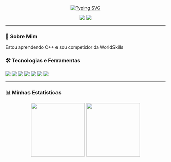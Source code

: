 <p align="center">
  <a href="https://git.io/typing-svg"><img src="https://readme-typing-svg.demolab.com?font=Fira+Code&weight=700&size=25&pause=1000&color=FFFFFF&center=true&vCenter=true&width=435&lines=Ol%C3%A1%2C+eu+sou+o+%5BJhuan%5D;Desenvolvedor+%5BSUA_AREA%5D;Bem-vindo(a)+ao+meu+perfil" alt="Typing SVG" /></a>
</p>

<p align="center">
  <a href="mailto:jhuan.mcordeiro@gmail.com"><img src="https://img.shields.io/badge/Gmail-000000?style=for-the-badge&logo=gmail&logoColor=white" /></a>
  <a href="https://www.linkedin.com/in/jhuan-medeiros-974873286/" target="_blank"><img src="https://img.shields.io/badge/LinkedIn-000000?style=for-the-badge&logo=linkedin&logoColor=white" /></a>
</p>

---

### 🚀 Sobre Mim
<p>
  Estou aprendendo C++ e sou competidor da WorldSkills
</p>

### 🛠️ Tecnologias e Ferramentas
<p align="left">
  <a href="#"><img src="https://img.shields.io/badge/C%2B%2B-000000?style=for-the-badge&logo=cplusplus&logoColor=white" /></a>
  <a href="#"><img src="https://img.shields.io/badge/Python-000000?style=for-the-badge&logo=python&logoColor=white" /></a>
  <a href="#"><img src="https://img.shields.io/badge/HTML5-000000?style=for-the-badge&logo=html5&logoColor=white" /></a>
  <a href="#"><img src="https://img.shields.io/badge/CSS3-000000?style=for-the-badge&logo=css3&logoColor=white" /></a>
  <a href="#"><img src="https://img.shields.io/badge/JavaScript-000000?style=for-the-badge&logo=javascript&logoColor=white" /></a>
  <a href="#"><img src="https://img.shields.io/badge/OpenCV-000000?style=for-the-badge&logo=opencv&logoColor=white" /></a>
  <a href="#"><img src="https://img.shields.io/badge/React-000000?style=for-the-badge&logo=react&logoColor=white" /></a>
</p>

---

### 📊 Minhas Estatísticas
<p align="center">
  <img height="170em" src="https://github-readme-stats.vercel.app/api?username=Jhuan-Medeiros&show_icons=true&bg_color=000000&border_color=FFFFFF&title_color=FFFFFF&text_color=FFFFFF&icon_color=FFFFFF&include_all_commits=true&count_private=true"/>
  <img height="170em" src="https://github-readme-stats.vercel.app/api/top-langs/?username=Jhuan-Medeiros&layout=compact&langs_count=7&bg_color=000000&border_color=FFFFFF&title_color=FFFFFF&text_color=FFFFFF"/>
</p>
</p>
